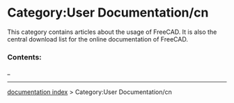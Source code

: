 # Category:User Documentation/cn
This category contains articles about the usage of FreeCAD. It is also the central download list for the online documentation of FreeCAD.

### Contents:

_

---
[documentation index](../README.md) > Category:User Documentation/cn

